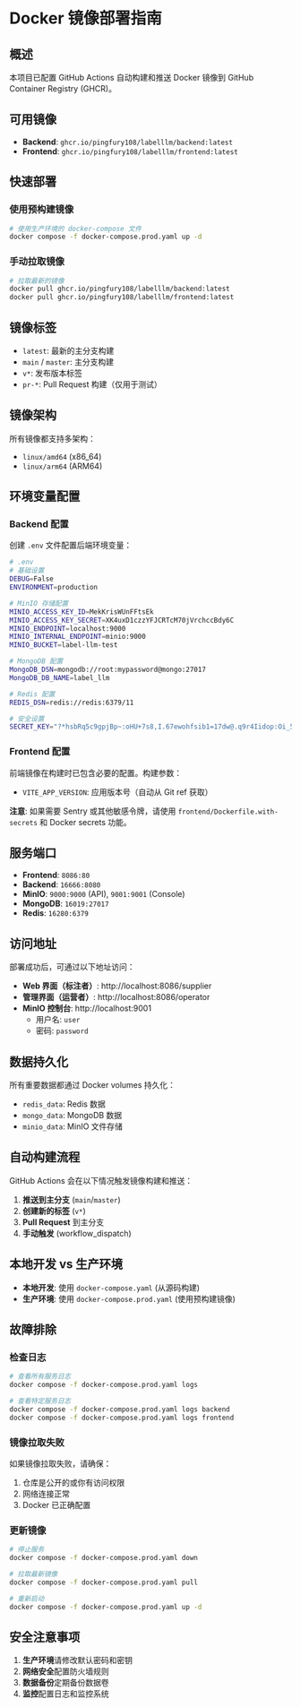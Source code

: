 # Docker 镜像部署指南

## 概述

本项目已配置 GitHub Actions 自动构建和推送 Docker 镜像到 GitHub Container Registry (GHCR)。

## 可用镜像

- **Backend**: `ghcr.io/pingfury108/labelllm/backend:latest`
- **Frontend**: `ghcr.io/pingfury108/labelllm/frontend:latest`

## 快速部署

### 使用预构建镜像

```bash
# 使用生产环境的 docker-compose 文件
docker compose -f docker-compose.prod.yaml up -d
```

### 手动拉取镜像

```bash
# 拉取最新的镜像
docker pull ghcr.io/pingfury108/labelllm/backend:latest
docker pull ghcr.io/pingfury108/labelllm/frontend:latest
```

## 镜像标签

- `latest`: 最新的主分支构建
- `main` / `master`: 主分支构建
- `v*`: 发布版本标签
- `pr-*`: Pull Request 构建（仅用于测试）

## 镜像架构

所有镜像都支持多架构：
- `linux/amd64` (x86_64)
- `linux/arm64` (ARM64)

## 环境变量配置

### Backend 配置

创建 `.env` 文件配置后端环境变量：

```bash
# .env
# 基础设置
DEBUG=False
ENVIRONMENT=production

# MinIO 存储配置
MINIO_ACCESS_KEY_ID=MekKrisWUnFFtsEk
MINIO_ACCESS_KEY_SECRET=XK4uxD1czzYFJCRTcM70jVrchccBdy6C
MINIO_ENDPOINT=localhost:9000
MINIO_INTERNAL_ENDPOINT=minio:9000
MINIO_BUCKET=label-llm-test

# MongoDB 配置
MongoDB_DSN=mongodb://root:mypassword@mongo:27017
MongoDB_DB_NAME=label_llm

# Redis 配置
REDIS_DSN=redis://redis:6379/11

# 安全设置
SECRET_KEY="?*hsbRq5c9gpjBp~:oHU+7s8,I.67ewohfsib1=17dw@.q9r4Iidop:Oi_5oIYgw"
```

### Frontend 配置

前端镜像在构建时已包含必要的配置。构建参数：

- `VITE_APP_VERSION`: 应用版本号（自动从 Git ref 获取）

**注意**: 如果需要 Sentry 或其他敏感令牌，请使用 `frontend/Dockerfile.with-secrets` 和 Docker secrets 功能。

## 服务端口

- **Frontend**: `8086:80`
- **Backend**: `16666:8080`
- **MinIO**: `9000:9000` (API), `9001:9001` (Console)
- **MongoDB**: `16019:27017`
- **Redis**: `16280:6379`

## 访问地址

部署成功后，可通过以下地址访问：

- **Web 界面（标注者）**: http://localhost:8086/supplier
- **管理界面（运营者）**: http://localhost:8086/operator
- **MinIO 控制台**: http://localhost:9001
  - 用户名: `user`
  - 密码: `password`

## 数据持久化

所有重要数据都通过 Docker volumes 持久化：
- `redis_data`: Redis 数据
- `mongo_data`: MongoDB 数据
- `minio_data`: MinIO 文件存储

## 自动构建流程

GitHub Actions 会在以下情况触发镜像构建和推送：

1. **推送到主分支** (`main`/`master`)
2. **创建新的标签** (`v*`)
3. **Pull Request** 到主分支
4. **手动触发** (workflow_dispatch)

## 本地开发 vs 生产环境

- **本地开发**: 使用 `docker-compose.yaml` (从源码构建)
- **生产环境**: 使用 `docker-compose.prod.yaml` (使用预构建镜像)

## 故障排除

### 检查日志

```bash
# 查看所有服务日志
docker compose -f docker-compose.prod.yaml logs

# 查看特定服务日志
docker compose -f docker-compose.prod.yaml logs backend
docker compose -f docker-compose.prod.yaml logs frontend
```

### 镜像拉取失败

如果镜像拉取失败，请确保：
1. 仓库是公开的或你有访问权限
2. 网络连接正常
3. Docker 已正确配置

### 更新镜像

```bash
# 停止服务
docker compose -f docker-compose.prod.yaml down

# 拉取最新镜像
docker compose -f docker-compose.prod.yaml pull

# 重新启动
docker compose -f docker-compose.prod.yaml up -d
```

## 安全注意事项

1. **生产环境**请修改默认密码和密钥
2. **网络安全**配置防火墙规则
3. **数据备份**定期备份数据卷
4. **监控**配置日志和监控系统 